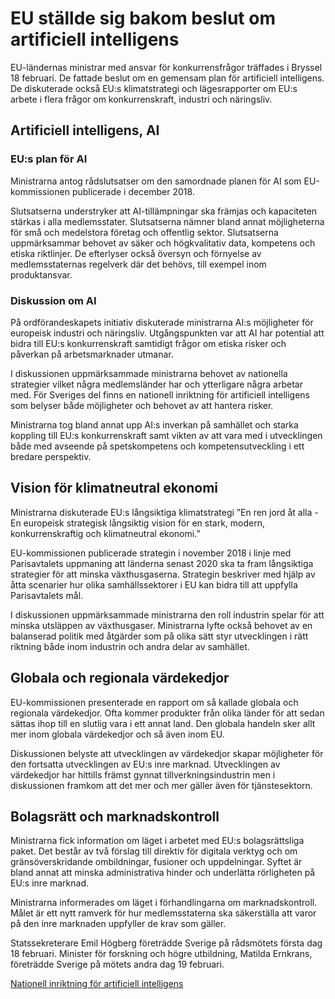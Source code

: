 # EU ställde sig bakom beslut om artificiell intelligens

EU\-ländernas ministrar med ansvar för konkurrensfrågor träffades i Bryssel 18 februari. De fattade beslut om en gemensam plan för artificiell intelligens. De diskuterade också EU:s klimatstrategi och lägesrapporter om EU:s arbete i flera frågor om konkurrenskraft, industri och näringsliv.


## Artificiell intelligens, AI

### EU:s plan för AI

Ministrarna antog rådslutsatser om den samordnade planen för AI som EU\-kommissionen publicerade i december 2018\.

Slutsatserna understryker att AI\-tillämpningar ska främjas och kapaciteten stärkas i alla medlemsstater. Slutsatserna nämner bland annat möjligheterna för små och medelstora företag och offentlig sektor. Slutsatserna uppmärksammar behovet av säker och högkvalitativ data, kompetens och etiska riktlinjer. De efterlyser också översyn och förnyelse av medlemsstaternas regelverk där det behövs, till exempel inom produktansvar.

### Diskussion om AI

På ordförandeskapets initiativ diskuterade ministrarna AI:s möjligheter för europeisk industri och näringsliv. Utgångspunkten var att AI har potential att bidra till EU:s konkurrenskraft samtidigt frågor om etiska risker och påverkan på arbetsmarknader utmanar.

I diskussionen uppmärksammade ministrarna behovet av nationella strategier vilket några medlemsländer har och ytterligare några arbetar med. För Sveriges del finns en nationell inriktning för artificiell intelligens som belyser både möjligheter och behovet av att hantera risker.

Ministrarna tog bland annat upp AI:s inverkan på samhället och starka koppling till EU:s konkurrenskraft samt vikten av att vara med i utvecklingen både med avseende på spetskompetens och kompetensutveckling i ett bredare perspektiv.

## Vision för klimatneutral ekonomi

Ministrarna diskuterade EU:s långsiktiga klimatstrategi ”En ren jord åt alla \- En europeisk strategisk långsiktig vision för en stark, modern, konkurrenskraftig och klimatneutral ekonomi.”

EU\-kommissionen publicerade strategin i november 2018 i linje med Parisavtalets uppmaning att länderna senast 2020 ska ta fram långsiktiga strategier för att minska växthusgaserna. Strategin beskriver med hjälp av åtta scenarier hur olika samhällssektorer i EU kan bidra till att uppfylla Parisavtalets mål.

I diskussionen uppmärksammade ministrarna den roll industrin spelar för att minska utsläppen av växthusgaser. Ministrarna lyfte också behovet av en balanserad politik med åtgärder som på olika sätt styr utvecklingen i rätt riktning både inom industrin och andra delar av samhället.

## Globala och regionala värdekedjor

EU\-kommissionen presenterade en rapport om så kallade globala och regionala värdekedjor. Ofta kommer produkter från olika länder för att sedan sättas ihop till en slutlig vara i ett annat land. Den globala handeln sker allt mer inom globala värdekedjor och så även inom EU.

Diskussionen belyste att utvecklingen av värdekedjor skapar möjligheter för den fortsatta utvecklingen av EU:s inre marknad. Utvecklingen av värdekedjor har hittills främst gynnat tillverkningsindustrin men i diskussionen framkom att det mer och mer gäller även för tjänstesektorn.

## Bolagsrätt och marknadskontroll

Ministrarna fick information om läget i arbetet med EU:s bolagsrättsliga paket. Det består av två förslag till direktiv för digitala verktyg och om gränsöverskridande ombildningar, fusioner och uppdelningar. Syftet är bland annat att minska administrativa hinder och underlätta rörligheten på EU:s inre marknad.

Ministrarna informerades om läget i förhandlingarna om marknadskontroll. Målet är ett nytt ramverk för hur medlemsstaterna ska säkerställa att varor på den inre marknaden uppfyller de krav som gäller.

Statssekreterare Emil Högberg företrädde Sverige på rådsmötets första dag 18 februari. Minister för forskning och högre utbildning, Matilda Ernkrans, företrädde Sverige på mötets andra dag 19 februari.

[Nationell inriktning för artificiell intelligens](~/link/496a42a11a6248b78a484a7012e7f8de.aspx)
